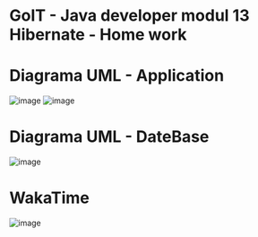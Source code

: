 # GoIT - Java developer modul 13 Hibernate - Home work

# Diagrama UML - Application
![image](https://github.com/serhii-kushnir/Hibernate/assets/127629681/79a22633-f580-4eb0-9ec4-b7f369c46e25)
![image](https://github.com/serhii-kushnir/Hibernate/assets/127629681/fc2dcf1b-372a-4151-8ac2-cc1aae08f774)

# Diagrama UML - DateBase
![image](https://github.com/serhii-kushnir/Hibernate/assets/127629681/7020d3bc-8168-4b0c-a5ce-ae135f586dc9)

# WakaTime
![image](https://github.com/serhii-kushnir/Hibernate/assets/127629681/be990539-575a-41b5-85cf-c3fe61486141)
